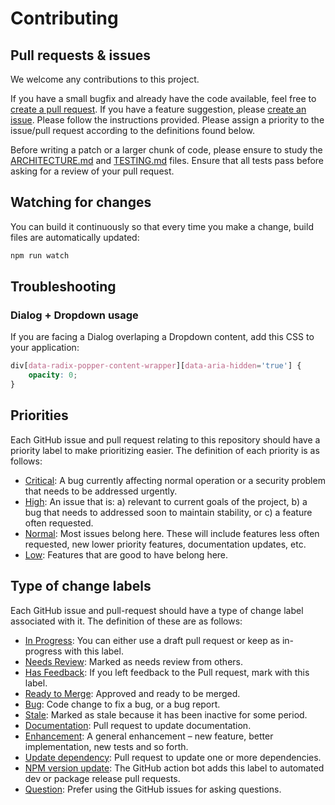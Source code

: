 # Contributing

## Pull requests & issues

We welcome any contributions to this project.

If you have a small bugfix and already have the code available, feel free to [create a pull request](https://github.com/Automattic/vip-design-system/compare). If you have a feature suggestion, please [create an issue](https://github.com/Automattic/vip-design-system/issues/new). Please follow the instructions provided. Please assign a priority to the issue/pull request according to the definitions found below.

Before writing a patch or a larger chunk of code, please ensure to study the [ARCHITECTURE.md](ARCHITECTURE.md) and [TESTING.md](TESTING.md) files. Ensure that all tests pass before asking for a review of your pull request.

## Watching for changes

You can build it continuously so that every time you make a change, build files are automatically updated:

```bash
npm run watch
```

## Troubleshooting

### Dialog + Dropdown usage

If you are facing a Dialog overlaping a Dropdown content, add this CSS to your application:

```css
div[data-radix-popper-content-wrapper][data-aria-hidden='true'] {
	opacity: 0;
}
```

## Priorities

Each GitHub issue and pull request relating to this repository should have a priority label to make prioritizing easier. The definition of each priority is as follows:

- [Critical](https://github.com/Automattic/vip-design-system/labels/%5BPri%5D%20Critical): A bug currently affecting normal operation or a security problem that needs to be addressed urgently.
- [High](https://github.com/Automattic/vip-design-system/labels/%5BPri%5D%20High): An issue that is: a) relevant to current goals of the project, b) a bug that needs to addressed soon to maintain stability, or c) a feature often requested.
- [Normal](https://github.com/Automattic/vip-design-system/labels/%5BPri%5D%20Normal): Most issues belong here. These will include features less often requested, new lower priority features, documentation updates, etc.
- [Low](https://github.com/Automattic/vip-design-system/labels/%5BPri%5D%20Low): Features that are good to have belong here.

## Type of change labels

Each GitHub issue and pull-request should have a type of change label associated with it. The definition of these are as follows:

- [In Progress](https://github.com/Automattic/vip-design-system/labels/%5BStatus%5D%20In%20Progress): You can either use a draft pull request or keep as in-progress with this label.
- [Needs Review](https://github.com/Automattic/vip-design-system/labels/%5BStatus%5D%20Needs%20Review): Marked as needs review from others.
- [Has Feedback](https://github.com/Automattic/vip-design-system/labels/%5BStatus%5D%20Has%20Feedback): If you left feedback to the Pull request, mark with this label.
- [Ready to Merge](https://github.com/Automattic/vip-design-system/labels/%5BStatus%5D%20Ready%20to%20Merge): Approved and ready to be merged.
- [Bug](https://github.com/Automattic/vip-design-system/labels/%5BType%5D%20Bug): Code change to fix a bug, or a bug report.
- [Stale](https://github.com/Automattic/vip-design-system/labels/%5BStatus%5D%20Stale): Marked as stale because it has been inactive for some period.
- [Documentation](https://github.com/Automattic/vip-design-system/labels/%5BType%5D%20Documentation): Pull request to update documentation.
- [Enhancement](https://github.com/Automattic/vip-design-system/labels/%5BType%5D%20enhancement): A general enhancement – new feature, better implementation, new tests and so forth.
- [Update dependency](https://github.com/Automattic/vip-design-system/labels/dependencies): Pull request to update one or more dependencies.
- [NPM version update](https://github.com/Automattic/vip-design-system/labels/%5B%20Type%20%5D%20NPM%20version%20update): The GitHub action bot adds this label to automated dev or package release pull requests.
- [Question](https://github.com/Automattic/vip-design-system/labels/%5BType%5D%20Question): Prefer using the GitHub issues for asking questions.
